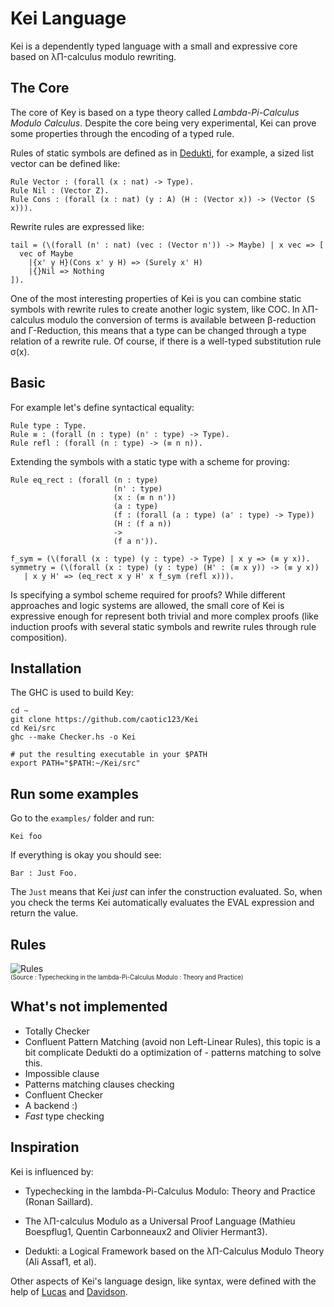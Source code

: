 # Kei Language

Kei is a dependently typed language with a small and expressive core based on λΠ-calculus modulo rewriting.


## The Core

The core of Key is based on a type theory called *Lambda-Pi-Calculus Modulo Calculus*. Despite the core being very experimental, Kei can prove
some properties through the encoding of a typed rule.

Rules of static symbols are defined as in [Dedukti](https://github.com/Deducteam/Dedukti), for example, a sized list vector can be defined like:

```
Rule Vector : (forall (x : nat) -> Type).
Rule Nil : (Vector Z).
Rule Cons : (forall (x : nat) (y : A) (H : (Vector x)) -> (Vector (S x))).
```

Rewrite rules are expressed like:

```
tail = (\(forall (n' : nat) (vec : (Vector n')) -> Maybe) | x vec => [
  vec of Maybe
    |{x' y H}(Cons x' y H) => (Surely x' H)
    |{}Nil => Nothing
]).
```


One of the most interesting properties of Kei is you can combine static symbols with rewrite rules to create another logic system, like COC. In λΠ-calculus modulo the conversion of terms is available between β-reduction and Γ-Reduction, this means that a type can be changed through a type relation of a rewrite rule. Of course, if there is a well-typed substitution rule σ(x). 


## Basic

For example let's define syntactical equality:

```
Rule type : Type.
Rule ≡ : (forall (n : type) (n' : type) -> Type).
Rule refl : (forall (n : type) -> (≡ n n)).
```

Extending the symbols with a static type with a scheme for proving:

```
Rule eq_rect : (forall (n : type)
                       (n' : type)
                       (x : (≡ n n'))
                       (a : type)
                       (f : (forall (a : type) (a' : type) -> Type))
                       (H : (f a n))
                       ->
                       (f a n')).   

f_sym = (\(forall (x : type) (y : type) -> Type) | x y => (≡ y x)).
symmetry = (\(forall (x : type) (y : type) (H' : (≡ x y)) -> (≡ y x)) 
   | x y H' => (eq_rect x y H' x f_sym (refl x))).
```
Is specifying a symbol scheme required for proofs? While different approaches and logic systems are allowed, the small core of Kei is expressive enough for represent both trivial and more complex proofs (like induction proofs with several static symbols and rewrite rules through rule composition).


## Installation

The GHC is used to build Key:

```
cd ~
git clone https://github.com/caotic123/Kei
cd Kei/src
ghc --make Checker.hs -o Kei

# put the resulting executable in your $PATH 
export PATH="$PATH:~/Kei/src"
```

## Run some examples

Go to the `examples/` folder and run:

```
Kei foo
```

If everything is okay you should see:

```
Bar : Just Foo.
```

The `Just` means that Kei *just* can infer the construction evaluated. So, when you check the terms Kei automatically evaluates the EVAL expression and return the value.


## Rules

![Rules](https://i.imgur.com/zdBnyGI.jpg)  
<sub><sup> (Source : Typechecking in the lambda-Pi-Calculus Modulo : Theory and Practice) </sub> </sub>


## What's not implemented

- Totally Checker
- Confluent Pattern Matching (avoid non Left-Linear Rules), this topic is a bit complicate Dedukti do a optimization of -  patterns matching to solve this.
- Impossible clause
- Patterns matching clauses checking
- Confluent Checker
- A backend :)
- *Fast* type checking


## Inspiration

Kei is influenced by:

* Typechecking in the lambda-Pi-Calculus Modulo: Theory and Practice (Ronan Saillard).  

* The λΠ-calculus Modulo as a Universal Proof Language (Mathieu Boespflug1, Quentin Carbonneaux2 and Olivier Hermant3).  

* Dedukti: a Logical Framework based on the λΠ-Calculus Modulo Theory (Ali Assaf1, et al).  

Other aspects of Kei's language design, like syntax, were defined with the help of [Lucas](https://github.com/luksamuk) and [Davidson](https://github.com/davidsonbrsilva).


```
